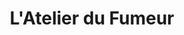 ---
title: "L'Atelier du Fumeur"
url: /villeneuve-les-beziers/latelier-du-fumeur/
shop: E-Zigaretten
---